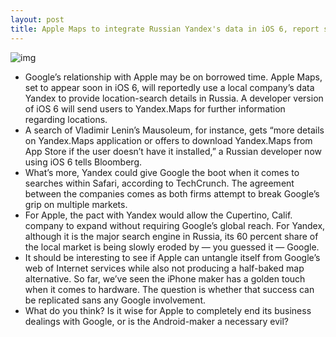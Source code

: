 ```yaml
---
layout: post
title: Apple Maps to integrate Russian Yandex's data in iOS 6, report says
---
```

![img](http://media.idownloadblog.com/wp-content/uploads/2012/09/Yandex-maps.jpg)
* Google’s relationship with Apple may be on borrowed time. Apple Maps, set to appear soon in iOS 6, will reportedly use a local company’s data Yandex to provide location-search details in Russia. A developer version of iOS 6 will send users to Yandex.Maps for further information regarding locations.
* A search of Vladimir Lenin’s Mausoleum, for instance, gets “more details on Yandex.Maps application or offers to download Yandex.Maps from App Store if the user doesn’t have it installed,” a Russian developer now using iOS 6 tells Bloomberg.
* What’s more, Yandex could give Google the boot when it comes to searches within Safari, according to TechCrunch. The agreement between the companies comes as both firms attempt to break Google’s grip on multiple markets.
* For Apple, the pact with Yandex would allow the Cupertino, Calif. company to expand without requiring Google’s global reach. For Yandex, although it is the major search engine in Russia, its 60 percent share of the local market is being slowly eroded by — you guessed it — Google.
* It should be interesting to see if Apple can untangle itself from Google’s web of Internet services while also not producing a half-baked map alternative. So far, we’ve seen the iPhone maker has a golden touch when it comes to hardware. The question is whether that success can be replicated sans any Google involvement.
* What do you think? Is it wise for Apple to completely end its business dealings with Google, or is the Android-maker a necessary evil?

